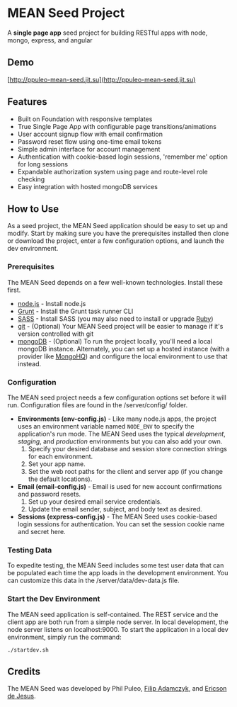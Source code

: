 # MEAN Seed Project

A __single page app__ seed project for building RESTful apps with node, mongo, express, and angular

## Demo
[http://ppuleo-mean-seed.jit.su](http://ppuleo-mean-seed.jit.su)

## Features
* Built on Foundation with responsive templates
* True Single Page App with configurable page transitions/animations
* User account signup flow with email confirmation
* Password reset flow using one-time email tokens
* Simple admin interface for account management
* Authentication with cookie-based login sessions, 'remember me' option for long sessions
* Expandable authorization system using page and route-level role checking
* Easy integration with hosted mongoDB services

## How to Use
As a seed project, the MEAN Seed application should be easy to set up and modify. Start by making sure you have the prerequisites installed then clone or download the project, enter a few configuration options, and launch the dev environment.

### Prerequisites
The MEAN Seed depends on a few well-known technologies. Install these first.
* [node.js](http://nodejs.org) - Install node.js
* [Grunt](http://gruntjs.com/getting-started) - Install the Grunt task runner CLI
* [SASS](http://sass-lang.com/install) - Install SASS (you may also need to install or upgrade [Ruby](https://www.ruby-lang.org/en/downloads))
* [git](http://git-scm.com) - (Optional) Your MEAN Seed project will be easier to manage if it's version controlled with git
* [mongoDB](http://www.mongodb.org) - (Optional) To run the project locally, you'll need a local mongoDB instance. Alternately, you can set up a hosted instance (with a provider like [MongoHQ](http://www.mongohq.com/home)) and configure the local environment to use that instead.

### Configuration
The MEAN seed project needs a few configuration options set before it will run. Configuration files are found in the /server/config/ folder.

* __Environments (env-config.js)__ - Like many node.js apps, the project uses an environment variable named `NODE_ENV` to specify the application's run mode. The MEAN Seed uses the typical _development_, _staging_, and _production_ environments but you can also add your own.
    1. Specify your desired database and session store connection strings for each environment.
    2. Set your app name.
    3. Set the web root paths for the client and server app (if you change the default locations).
* __Email (email-config.js)__ - Email is used for new account confirmations and password resets.
    1. Set up your desired email service credentials.
    2. Update the email sender, subject, and body text as desired.
* __Sessions (express-config.js)__ - The MEAN Seed uses cookie-based login sessions for authentication. You can set the session cookie name and secret here.

### Testing Data
To expedite testing, the MEAN Seed includes some test user data that can be populated each time the app loads in the development environment. You can customize this data in the /server/data/dev-data.js file.

### Start the Dev Environment
The MEAN seed application is self-contained. The REST service and the client app are both run from a simple node server. In local development, the node server listens on localhost:9000. To start the application in a local dev environment, simply run the command:

    ./startdev.sh

## Credits
The MEAN Seed was developed by Phil Puleo, [Filip Adamczyk](https://github.com/filbot), and [Ericson de Jesus](https://github.com/ericsond).